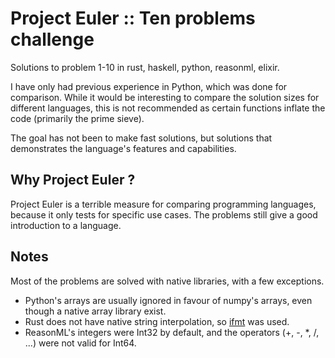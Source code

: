 # Project Euler :: Ten problems challenge
Solutions to problem 1-10 in rust, haskell, python, reasonml, elixir.

I have only had previous experience in Python, which was done for comparison. While it would be interesting to compare the solution sizes for different languages, this is not recommended as certain functions inflate the code (primarily the prime sieve).

The goal has not been to make fast solutions, but solutions that demonstrates the language's features and capabilities.



## Why Project Euler ?
Project Euler is a terrible measure for comparing programming languages, because it only tests for specific use cases. The problems still give a good introduction to a language.



## Notes
Most of the problems are solved with native libraries, with a few exceptions.

* Python's arrays are usually ignored in favour of numpy's arrays, even though a native array library exist.  
* Rust does not have native string interpolation, so [ifmt](https://docs.rs/ifmt/0.2.0/ifmt/) was used.  
* ReasonML's integers were Int32 by default, and the operators (+, -, \*, /, ...) were not valid for Int64.
